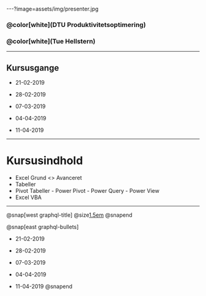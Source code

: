 ---?image=assets/img/presenter.jpg

### @color[white](DTU Produktivitetsoptimering)
### @color[white](Tue Hellstern)

---

## Kursusgange

* 21-02-2019
* 28-02-2019
* 07-03-2019

* 04-04-2019
* 11-04-2019

---

# Kursusindhold

* Excel Grund <> Avanceret
* Tabeller
* Pivot Tabeller - Power Pivot - Power Query - Power View
* Excel VBA

---

@snap[west graphql-title]
@size[1.5em](Kursusgange)
@snapend

@snap[east graphql-bullets]

- 21-02-2019
- 28-02-2019
- 07-03-2019

- 04-04-2019
- 11-04-2019
@snapend

